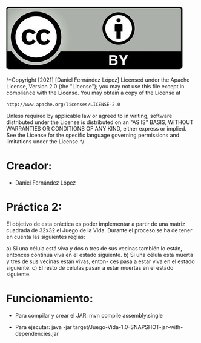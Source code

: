 ![Copyright.png](Copyright.png)

/*Copyright [2021] [Daniel Fernández López]
Licensed under the Apache License, Version 2.0 (the "License");
you may not use this file except in compliance with the License.
You may obtain a copy of the License at

    http://www.apache.org/licenses/LICENSE-2.0

Unless required by applicable law or agreed to in writing, software
distributed under the License is distributed on an "AS IS" BASIS,
WITHOUT WARRANTIES OR CONDITIONS OF ANY KIND, either express or implied.
See the License for the specific language governing permissions and
limitations under the License.*/

# Creador: 

* Daniel Fernández López 

# Práctica 2: 

El objetivo de esta práctica es poder implementar a partir de una matriz cuadrada de 32x32 el Juego de la Vida. Durante el proceso se ha de tener en cuenta las siguientes reglas:  

a) Si una célula está viva y dos o tres de sus vecinas también lo están, entonces continúa viva en el estado siguiente.
b) Si una célula está muerta y tres de sus vecinas están vivas, enton- ces pasa a estar viva en el estado siguiente.
c) El resto de células pasan a estar muertas en el estado siguiente.

# Funcionamiento: 

* Para compilar y crear el JAR: mvn compile assembly:single

* Para ejecutar: java -jar target/Juego-Vida-1.0-SNAPSHOT-jar-with-dependencies.jar